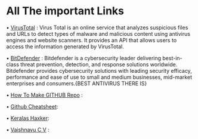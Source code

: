 # All The important Links 

• [VirusTotal](https://www.virustotal.com/gui/home/upload) : Virus Total is an online service that analyzes suspicious files and URLs to detect types of malware and malicious content using antivirus engines and website scanners. It provides an API that allows users to access the information generated by VirusTotal.

• [BitDefender](https://www.bitdefender.com/) : Bitdefender is a cybersecurity leader delivering best-in-class threat prevention, detection, and response solutions worldwide. Bitdefender provides cybersecurity solutions with leading security efficacy, performance and ease of use to small and medium businesses, mid-market enterprises and consumers.{BEST ANTIVIRUS THERE IS}

• [How To Make GITHUB Repo](https://docs.github.com/en/repositories/creating-and-managing-repositories/quickstart-for-repositories) :

• [Github Cheatsheet](https://github.com/adam-p/markdown-here/wiki/Markdown-Cheatsheet): 

• [Keralas Haxker](https://github.com/keralahacker?tab=repositories): 

• [Vaishnavu C V](https://github.com/vaishnavucv) : 

